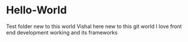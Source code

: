 # Hello-World
Test folder new to this world
Vishal here new to this git world I love front end development working and its frameworks
